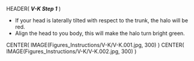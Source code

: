 HEADER( *__V-K Step 1__* )

- If your head is laterally tilted with respect to the trunk, the halo will be red.
- Align the head to you body, this will make the halo turn bright green.

CENTER( IMAGE(Figures_Instructions/V-K/V-K.001.jpg, 300)  )
CENTER( IMAGE(Figures_Instructions/V-K/V-K.002.jpg, 300) )
